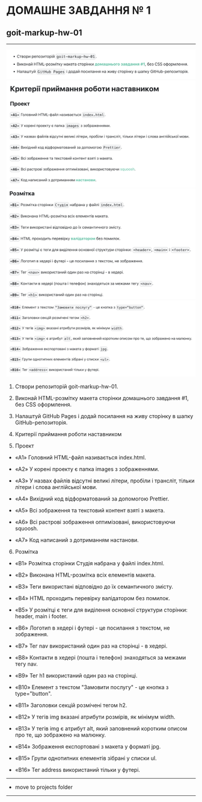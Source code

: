 # ДОМАШНЕ ЗАВДАННЯ № 1

## goit-markup-hw-01

---

![GitHub actions settings](./assets/task-1.png)
![GitHub actions settings](./assets/task-2.png)
![GitHub actions settings](./assets/task-3.png)
![GitHub actions settings](./assets/task-4.png)

1. Створи репозиторій goit-markup-hw-01.

2. Виконай HTML-розмітку макета сторінки домашнього завдання #1, без CSS оформлення.

3. Налаштуй GitHub Pages і додай посилання на живу сторінку в шапку GitHub-репозиторія.

4. Критерії приймання роботи наставником

5. Проект

- «A1» Головний HTML-файл називається index.html.

- «A2» У корені проекту є папка images з зображеннями.

- «A3» У назвах файлів відсутні великі літери, пробіли і трансліт, тільки літери і слова англійської мови.

- «A4» Вихідний код відформатований за допомогою Prettier.

- «A5» Всі зображення та текстовий контент взяті з макета.

- «A6» Всі растрові зображення оптимізовані, використовуючи squoosh.

- «A7» Код написаний з дотриманням настанови.

6. Розмітка

- «B1» Розмітка сторінки Студія набрана у файлі index.html.

- «B2» Виконана HTML-розмітка всіх елементів макета.

- «B3» Теги використані відповідно до їх семантичного змісту.

- «B4» HTML проходить перевірку валідатором без помилок.

- «B5» У розмітці є теги для виділення основної структури сторінки: header, main і footer.

- «B6» Логотип в хедері і футері - це посилання з текстом, не зображення.

- «B7» Тег nav використаний один раз на сторінці - в хедері.

- «B8» Контакти в хедері (пошта і телефон) знаходяться за межами тегу nav.

- «B9» Тег h1 використаний один раз на сторінці.

- «B10» Елемент з текстом "Замовити послугу" - це кнопка з type="button".

- «B11» Заголовки секцій розмічені тегом h2.

- «B12» У тегів img вказані атрибути розмірів, як мінімум width.

- «B13» У тегів img є атрибут alt, який заповнений коротким описом про те, що зображено на малюнку.

- «B14» Зображення експортовані з макета у форматі jpg.

- «B15» Групи однотипних елементів зібрані у списки ul.

- «B16» Тег address використаний тільки у футері.

---

- move to projects folder

---
